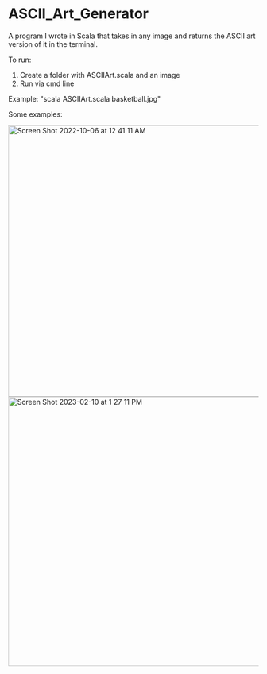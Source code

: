 # ASCII_Art_Generator

A program I wrote in Scala that takes in any image and returns the ASCII art version of it in the terminal.

To run: 
  1) Create a folder with ASCIIArt.scala and an image
  2) Run via cmd line 

Example: "scala ASCIIArt.scala basketball.jpg"
  
Some examples: 
  
<img width="547" alt="Screen Shot 2022-10-06 at 12 41 11 AM" src="https://user-images.githubusercontent.com/125074849/218180626-2082b665-2a06-47c6-b43a-b97762f11642.png">
  
<img width="543" alt="Screen Shot 2023-02-10 at 1 27 11 PM" src="https://user-images.githubusercontent.com/125074849/218180649-b3303568-c571-4139-be60-5518b7a60144.png">
